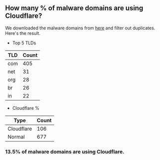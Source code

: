 ## How many % of malware domains are using Cloudflare?


We downloaded the malware domains from [here](https://urlhaus.abuse.ch) and filter out duplicates.
Here's the result.


[//]: # (start replacement)


- Top 5 TLDs

| TLD | Count |
| --- | --- |
| com | 405 |
| net | 31 |
| org | 28 |
| br | 26 |
| in | 22 |


- Cloudflare %

| Type | Count |
| --- | --- |
| Cloudflare | 106 |
| Normal | 677 |


### 13.5% of malware domains are using Cloudflare.